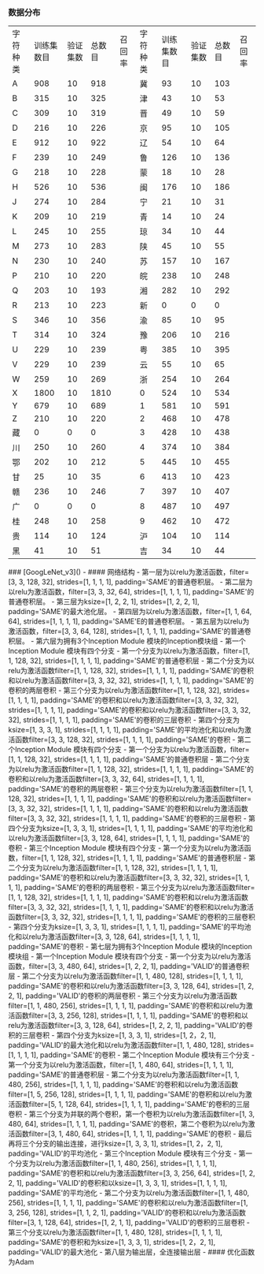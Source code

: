 ### 数据分布
<table>
   <tr><td>字符种类</td><td>训练集数目</td><td>验证集数</td><td>总数目</td><td>召回率</td><td>字符种类</td><td>训练集数目</td><td>验证集数</td><td>总数目</td><td>召回率</td></tr>
   <tr><td>A</td><td>908</td><td>10</td><td>918</td><td></td><td>冀</td><td>93</td><td>10</td><td>103</td><td></td></tr>
   <tr><td>B</td><td>315</td><td>10</td><td>325</td><td></td><td>津</td><td>43</td><td>10</td><td>53</td><td></td></tr>
   <tr><td>C</td><td>309</td><td>10</td><td>319</td><td></td><td>晋</td><td>49</td><td>10</td><td>59</td><td></td></tr>
   <tr><td>D</td><td>216</td><td>10</td><td>226</td><td></td><td>京</td><td>95</td><td>10</td><td>105</td><td></td></tr>
   <tr><td>E</td><td>912</td><td>10</td><td>922</td><td></td><td>辽</td><td>54</td><td>10</td><td>64</td><td></td></tr>
   <tr><td>F</td><td>239</td><td>10</td><td>249</td><td></td><td>鲁</td><td>126</td><td>10</td><td>136</td><td></td></tr>
   <tr><td>G</td><td>218</td><td>10</td><td>228</td><td></td><td>蒙</td><td>18</td><td>10</td><td>28</td><td></td></tr>
   <tr><td>H</td><td>526</td><td>10</td><td>536</td><td></td><td>闽</td><td>176</td><td>10</td><td>186</td><td></td></tr>
   <tr><td>J</td><td>274</td><td>10</td><td>284</td><td></td><td>宁</td><td>21</td><td>10</td><td>31</td><td></td></tr>
   <tr><td>K</td><td>209</td><td>10</td><td>219</td><td></td><td>青</td><td>14</td><td>10</td><td>24</td><td></td></tr>
   <tr><td>L</td><td>245</td><td>10</td><td>255</td><td></td><td>琼</td><td>34</td><td>10</td><td>44</td><td></td></tr>
   <tr><td>M</td><td>273</td><td>10</td><td>283</td><td></td><td>陕</td><td>45</td><td>10</td><td>55</td><td></td></tr>
   <tr><td>N</td><td>230</td><td>10</td><td>240</td><td></td><td>苏</td><td>157</td><td>10</td><td>167</td><td></td></tr>
   <tr><td>P</td><td>210</td><td>10</td><td>220</td><td></td><td>皖</td><td>238</td><td>10</td><td>248</td><td></td></tr>
   <tr><td>Q</td><td>203</td><td>10</td><td>193</td><td></td><td>湘</td><td>282</td><td>10</td><td>292</td><td></td></tr>
   <tr><td>R</td><td>213</td><td>10</td><td>223</td><td></td><td>新</td><td>0</td><td>0</td><td>0</td><td></td></tr>
   <tr><td>S</td><td>346</td><td>10</td><td>356</td><td></td><td>渝</td><td>85</td><td>10</td><td>95</td><td></td></tr>
   <tr><td>T</td><td>314</td><td>10</td><td>324</td><td></td><td>豫</td><td>206</td><td>10</td><td>216</td><td></td></tr>
   <tr><td>U</td><td>229</td><td>10</td><td>239</td><td></td><td>粤</td><td>385</td><td>10</td><td>395</td><td></td></tr>
   <tr><td>V</td><td>229</td><td>10</td><td>239</td><td></td><td>云</td><td>55</td><td>10</td><td>65</td><td></td></tr>
   <tr><td>W</td><td>259</td><td>10</td><td>269</td><td></td><td>浙</td><td>254</td><td>10</td><td>264</td><td></td></tr>
   <tr><td>X</td><td>1800</td><td>10</td><td>1810</td><td></td><td>0</td><td>524</td><td>10</td><td>534</td><td></td></tr>
   <tr><td>Y</td><td>679</td><td>10</td><td>689</td><td></td><td>1</td><td>581</td><td>10</td><td>591</td><td></td></tr>
   <tr><td>Z</td><td>210</td><td>10</td><td>220</td><td></td><td>2</td><td>468</td><td>10</td><td>478</td><td></td></tr>
   <tr><td>藏</td><td>0</td><td>0</td><td>0</td><td></td><td>3</td><td>428</td><td>10</td><td>438</td><td></td></tr>
   <tr><td>川</td><td>250</td><td>10</td><td>260</td><td></td><td>4</td><td>374</td><td>10</td><td>384</td><td></td></tr>
   <tr><td>鄂</td><td>202</td><td>10</td><td>212</td><td></td><td>5</td><td>445</td><td>10</td><td>455</td><td></td></tr>
   <tr><td>甘</td><td>25</td><td>10</td><td>35</td><td></td><td>6</td><td>413</td><td>10</td><td>423</td><td></td></tr>
   <tr><td>赣</td><td>236</td><td>10</td><td>246</td><td></td><td>7</td><td>397</td><td>10</td><td>407</td><td></td></tr>
   <tr><td>广</td><td>0</td><td>0</td><td>0</td><td></td><td>8</td><td>487</td><td>10</td><td>497</td><td></td></tr>
   <tr><td>桂</td><td>248</td><td>10</td><td>258</td><td></td><td>9</td><td>462</td><td>10</td><td>472</td><td></td></tr>
   <tr><td>贵</td><td>114</td><td>10</td><td>124</td><td></td><td>沪</td><td>104</td><td>10</td><td>114</td><td></td></tr>
   <tr><td>黑</td><td>41</td><td>10</td><td>51</td><td></td><td>吉</td><td>34</td><td>10</td><td>44</td><td></td></tr>
</table>
### [GoogLeNet_v3]()
- #### 网络结构
    - 第一层为以relu为激活函数，filter=[3, 3, 128, 32], strides=[1, 1, 1, 1], padding='SAME'的普通卷积层。
    - 第二层为以relu为激活函数，filter=[3, 3, 32, 64], strides=[1, 1, 1, 1], padding='SAME'的普通卷积层。
    - 第三层为ksize=[1, 2, 2, 1], strides=[1, 2, 2, 1], padding='SAME'的最大池化层。
    - 第四层为以relu为激活函数，filter=[1, 1, 64, 64], strides=[1, 1, 1, 1], padding='SAME'E的普通卷积层。
    - 第五层为以relu为激活函数，filter=[3, 3, 64, 128], strides=[1, 1, 1, 1], padding='SAME'的普通卷积层。
    - 第六层为拥有3个Inception Module 模块的Inception模块组
        - 第一个Inception Module 模块有四个分支
            - 第一个分支为以relu为激活函数，filter=[1, 1, 128, 32], strides=[1, 1, 1, 1], padding='SAME'的普通卷积层
            - 第二个分支为以relu为激活函数filter=[1, 1, 128, 32], strides=[1, 1, 1, 1], padding='SAME'的卷积和以relu为激活函数filter=[3, 3, 32, 32], strides=[1, 1, 1, 1], padding='SAME'的卷积的两层卷积
            - 第三个分支为以relu为激活函数filter=[1, 1, 128, 32], strides=[1, 1, 1, 1], padding='SAME'的卷积和以relu为激活函数filter=[3, 3, 32, 32], strides=[1, 1, 1, 1], padding='SAME'的卷积和以relu为激活函数filter=[3, 3, 32, 32], strides=[1, 1, 1, 1], padding='SAME'的卷积的三层卷积
            - 第四个分支为ksize=[1, 3, 3, 1], strides=[1, 1, 1, 1], padding='SAME'的平均池化和以relu为激活函数filter=[3, 3, 128, 32], strides=[1, 1, 1, 1], padding='SAME'的卷积
        - 第二个Inception Module 模块有四个分支
            - 第一个分支为以relu为激活函数，filter=[1, 1, 128, 32], strides=[1, 1, 1, 1], padding='SAME'的普通卷积层
            - 第二个分支为以relu为激活函数filter=[1, 1, 128, 32], strides=[1, 1, 1, 1], padding='SAME'的卷积和以relu为激活函数filter=[3, 3, 32, 64], strides=[1, 1, 1, 1], padding='SAME'的卷积的两层卷积
            - 第三个分支为以relu为激活函数filter=[1, 1, 128, 32], strides=[1, 1, 1, 1], padding='SAME'的卷积和以relu为激活函数filter=[3, 3, 32, 32], strides=[1, 1, 1, 1], padding='SAME'的卷积和以relu为激活函数filter=[3, 3, 32, 32], strides=[1, 1, 1, 1], padding='SAME'的卷积的三层卷积
            - 第四个分支为ksize=[1, 3, 3, 1], strides=[1, 1, 1, 1], padding='SAME'的平均池化和以relu为激活函数filter=[3, 3, 128, 64], strides=[1, 1, 1, 1], padding='SAME'的卷积
        - 第三个Inception Module 模块有四个分支
            - 第一个分支为以relu为激活函数，filter=[1, 1, 128, 32], strides=[1, 1, 1, 1], padding='SAME'的普通卷积层
            - 第二个分支为以relu为激活函数filter=[1, 1, 128, 32], strides=[1, 1, 1, 1], padding='SAME'的卷积和以relu为激活函数filter=[3, 3, 32, 32], strides=[1, 1, 1, 1], padding='SAME'的卷积的两层卷积
            - 第三个分支为以relu为激活函数filter=[1, 1, 128, 32], strides=[1, 1, 1, 1], padding='SAME'的卷积和以relu为激活函数filter=[3, 3, 32, 32], strides=[1, 1, 1, 1], padding='SAME'的卷积和以relu为激活函数filter=[3, 3, 32, 32], strides=[1, 1, 1, 1], padding='SAME'的卷积的三层卷积
            - 第四个分支为ksize=[1, 3, 3, 1], strides=[1, 1, 1, 1], padding='SAME'的平均池化和以relu为激活函数filter=[3, 3, 128, 64], strides=[1, 1, 1, 1], padding='SAME'的卷积
    - 第七层为拥有3个Inception Module 模块的Inception模块组
        - 第一个Inception Module 模块有四个分支
            - 第一个分支为以relu为激活函数，filter=[3, 3, 480, 64], strides=[1, 2, 2, 1], padding='VALID'的普通卷积层 
            - 第二个分支为以relu为激活函数filter=[1, 1, 480, 128], strides=[1, 1, 1, 1], padding='SAME'的卷积和以relu为激活函数filter=[3, 3, 128, 64], strides=[1, 2, 2, 1], padding='VALID'的卷积的两层卷积
            - 第三个分支为以relu为激活函数filter=[1, 1, 480, 256], strides=[1, 1, 1, 1], padding='SAME'的卷积和以relu为激活函数filter=[3, 3, 256, 128], strides=[1, 1, 1, 1], padding='SAME'的卷积和以relu为激活函数filter=[3, 3, 128, 64], strides=[1, 2, 2, 1], padding='VALID'的卷积的三层卷积
            - 第四个分支为ksize=[1, 3, 3, 1], strides=[1, 2，2, 1], padding='VALID'的最大池化和以relu为激活函数filter=[1, 1, 480, 128], strides=[1, 1, 1, 1], padding='SAME'的卷积
        - 第二个Inception Module 模块有三个分支
            - 第一个分支为以relu为激活函数，filter=[1, 1, 480, 64], strides=[1, 1, 1, 1], padding='SAME'的普通卷积层
            - 第二个分支为以relu为激活函数filter=[1, 1, 480, 256], strides=[1, 1, 1, 1], padding='SAME'的卷积和以relu为激活函数filter=[1, 5, 256, 128], strides=[1, 1, 1, 1], padding='SAME'的卷积和以relu为激活函数filter=[5, 1, 128, 64], strides=[1, 1, 1, 1], padding='SAME'的卷积的三层卷积
            - 第三个分支为并联的两个卷积，第一个卷积为以relu为激活函数filter=[1, 3, 480, 64], strides=[1, 1, 1, 1], padding='SAME'的卷积，第二个卷积为以relu为激活函数filter=[3, 1, 480, 64], strides=[1, 1, 1, 1], padding='SAME'的卷积
            - 最后再将三个分支的输出连接，进行ksize=[1, 3, 3, 1], strides=[1, 2，2, 1], padding='VALID'的平均池化
        - 第三个Inception Module 模块有三个分支
            - 第一个分支为以relu为激活函数filter=[1, 1, 480, 256], strides=[1, 1, 1, 1], padding='SAME'的卷积和以relu为激活函数filter=[3, 3, 256, 64], strides=[1, 2, 2, 1], padding='VALID'的卷积和以ksize=[1, 3, 3, 1], strides=[1, 1, 1, 1], padding='SAME'的平均池化
            - 第二个分支为以relu为激活函数filter=[1, 1, 480, 256], strides=[1, 1, 1, 1], padding='SAME'的卷积和以relu为激活函数filter=[1, 3, 256, 128], strides=[1, 1, 2, 1], padding='VALID'的卷积和以relu为激活函数filter=[3, 1, 128, 64], strides=[1, 2, 1, 1], padding='VALID'的卷积的三层卷积
            - 第三个分支以relu为激活函数filter=[1, 1, 480, 128], strides=[1, 1, 1, 1], padding='SAME'的卷积和为ksize=[1, 3, 3, 1], strides=[1, 2，2, 1], padding='VALID'的最大池化
    - 第八层为输出层，全连接输出层
- #### 优化函数为Adam
